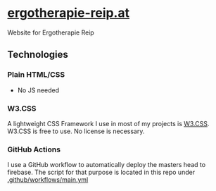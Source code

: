 # [ergotherapie-reip.at](https://ergotherapie-reip.at)

Website for Ergotherapie Reip

## Technologies
### Plain HTML/CSS
* No JS needed

### W3.CSS
A lightweight CSS Framework I use in most of my projects is [W3.CSS](https://www.w3schools.com/w3css/). W3.CSS is free to use. No license is necessary.

### GitHub Actions
I use a GitHub workflow to automatically deploy the masters head to firebase. The script for that purpose is located in this repo under [.github/workflows/main.yml](https://github.com/Stousn/ergotherapie-bankler.at/blob/master/.github/workflows/main.yml)
